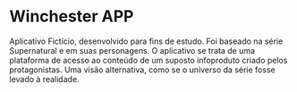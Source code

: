 # Winchester APP
Aplicativo Fictício, desenvolvido para fins de estudo. 
Foi baseado na série Supernatural e em suas personagens.
O aplicativo se trata de uma plataforma de acesso ao conteúdo de um suposto infoproduto criado pelos protagonistas.
Uma visão alternativa, como se o universo da série fosse levado à realidade.

